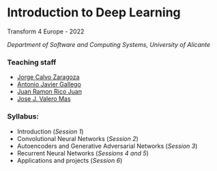 # Introduction to Deep Learning

Transform 4 Europe - 2022

_Department of Software and Computing Systems, University of Alicante_

### Teaching staff

* [Jorge Calvo Zaragoza](mailto:jcalvo@dlsi.ua.es)
* [Antonio Javier Gallego](mailto:jgallego@dlsi.ua.es)
* [Juan Ramon Rico Juan](mailtoJuanRamonRico@ua.es)
* [Jose J. Valero Mas](mailto:jjvalero@dlsi.ua.es)

### Syllabus:

* Introduction (_Session 1_)
* Convolutional Neural Networks (_Session 2_)
* Autoencoders and Generative Adversarial Networks (_Session 3_)
* Recurrent Neural Networks (_Sessions 4 and 5_)
* Applications and projects (_Session 6_)